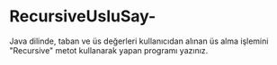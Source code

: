 # RecursiveUsluSay-
Java dilinde, taban ve üs değerleri kullanıcıdan alınan üs alma işlemini "Recursive" metot kullanarak yapan programı yazınız.
